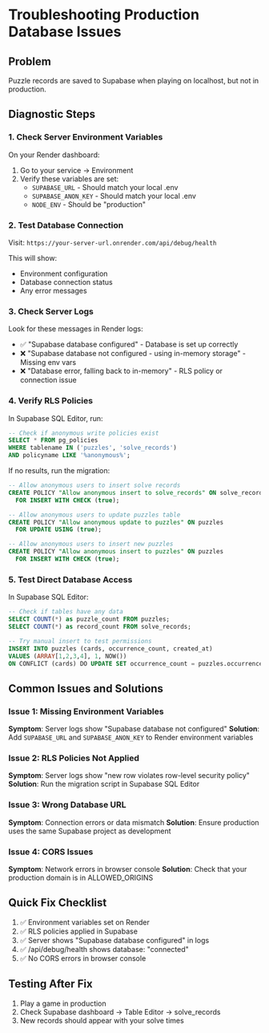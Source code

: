 # Troubleshooting Production Database Issues

## Problem
Puzzle records are saved to Supabase when playing on localhost, but not in production.

## Diagnostic Steps

### 1. Check Server Environment Variables
On your Render dashboard:
1. Go to your service → Environment
2. Verify these variables are set:
   - `SUPABASE_URL` - Should match your local .env
   - `SUPABASE_ANON_KEY` - Should match your local .env
   - `NODE_ENV` - Should be "production"

### 2. Test Database Connection
Visit: `https://your-server-url.onrender.com/api/debug/health`

This will show:
- Environment configuration
- Database connection status
- Any error messages

### 3. Check Server Logs
Look for these messages in Render logs:
- ✅ "Supabase database configured" - Database is set up correctly
- ❌ "Supabase database not configured - using in-memory storage" - Missing env vars
- ❌ "Database error, falling back to in-memory" - RLS policy or connection issue

### 4. Verify RLS Policies
In Supabase SQL Editor, run:
```sql
-- Check if anonymous write policies exist
SELECT * FROM pg_policies 
WHERE tablename IN ('puzzles', 'solve_records')
AND policyname LIKE '%anonymous%';
```

If no results, run the migration:
```sql
-- Allow anonymous users to insert solve records
CREATE POLICY "Allow anonymous insert to solve_records" ON solve_records
  FOR INSERT WITH CHECK (true);

-- Allow anonymous users to update puzzles table
CREATE POLICY "Allow anonymous update to puzzles" ON puzzles
  FOR UPDATE USING (true);

-- Allow anonymous users to insert new puzzles
CREATE POLICY "Allow anonymous insert to puzzles" ON puzzles
  FOR INSERT WITH CHECK (true);
```

### 5. Test Direct Database Access
In Supabase SQL Editor:
```sql
-- Check if tables have any data
SELECT COUNT(*) as puzzle_count FROM puzzles;
SELECT COUNT(*) as record_count FROM solve_records;

-- Try manual insert to test permissions
INSERT INTO puzzles (cards, occurrence_count, created_at)
VALUES (ARRAY[1,2,3,4], 1, NOW())
ON CONFLICT (cards) DO UPDATE SET occurrence_count = puzzles.occurrence_count + 1;
```

## Common Issues and Solutions

### Issue 1: Missing Environment Variables
**Symptom**: Server logs show "Supabase database not configured"
**Solution**: Add `SUPABASE_URL` and `SUPABASE_ANON_KEY` to Render environment variables

### Issue 2: RLS Policies Not Applied
**Symptom**: Server logs show "new row violates row-level security policy"
**Solution**: Run the migration script in Supabase SQL Editor

### Issue 3: Wrong Database URL
**Symptom**: Connection errors or data mismatch
**Solution**: Ensure production uses the same Supabase project as development

### Issue 4: CORS Issues
**Symptom**: Network errors in browser console
**Solution**: Check that your production domain is in ALLOWED_ORIGINS

## Quick Fix Checklist
1. ✅ Environment variables set on Render
2. ✅ RLS policies applied in Supabase
3. ✅ Server shows "Supabase database configured" in logs
4. ✅ /api/debug/health shows database: "connected"
5. ✅ No CORS errors in browser console

## Testing After Fix
1. Play a game in production
2. Check Supabase dashboard → Table Editor → solve_records
3. New records should appear with your solve times
